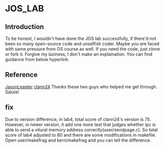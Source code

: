 # JOS_LAB
## Introduction
  To be honest, I wouldn't have done the JOS lab successfully, if there'd not been so many open-source code and unselfish coder. Maybe you are faced with same pressure from OS course as well. If you need the code, just clone or fork it. Forgive my laziness, I don't make an explaination. You can find guidance from below hyperlink.
## Reference
  [JasonLeaster](https://blog.csdn.net/cinmyheart/article/details/45150461)
  [clann24](https://github.com/clann24/jos)
  Thanks these two guys who helped me get through. Salute!
## fix
  Due to version difference, in lab4, total score of clann24's version is 75. However, in newer version, it add one more test that judges whether ipc is able to send a vitural memory address correctly(user/sendpage.c). So total score of lab4 adjusted to 80 and there are some modifications in makefile. Open user/makefrag and kern/makefrag and you can tell the difference.
